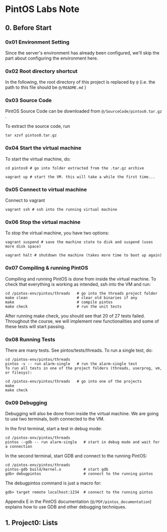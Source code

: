 # PintOS Labs Note

## 0. Before Start

### 0x01 Environment Setting

Since the server's environment has already been configured, we'll skip the part about configuring the environment here.

### 0x02 Root directory shortcut

In the following, the root directory of this project is replaced by `@` (i.e. the path to this file should be `@/README.md` ) 

### 0x03 Source Code

PintOS Source Code can be downloaded from `@/SourceCode/pintos0.tar.gz` .

To extract the source code, run

```shell
tar xzvf pintos0.tar.gz
```

### 0x04 Start the virtual machine

To start the virtual machine, do:

```shell
cd pintos0 # go into folder extracted from the .tar.gz archive
```

```shell
vagrant up # start the VM. this will take a while the first time...
```

### 0x05 Connect to virtual machine

Connect to vagrant

```shell
vagrant ssh # ssh into the running virtual machine
```

### 0x06 Stop the virtual machine

To stop the virtual machine, you have two options:

```shell
vagrant suspend # save the machine state to disk and suspend (uses more disk space)
```

```shell
vagrant halt # shutdown the machine (takes more time to boot up again)
```

### 0x07 Compiling & running PintOS

Compiling and running PintOS is done from inside the virtual machine.
To check that everything is working as intended, ssh into the VM and run:

```shell
cd /pintos-env/pintos/threads   # go into the threads project folder
make clean                      # clear old binaries if any
make                            # compile pintos
make check                      # run the unit tests
```

After running make check, you should see that 20 of 27 tests failed.
Throughout the course, we will implement new functionalities and some of these tests will start passing.

### 0x08 Running Tests
There are many tests. See pintos/tests/threads. To run a single test, do:

```shell
cd /pintos-env/pintos/threads
pintos -v -- run alarm-single   # run the alarm-single test
To run all tests in one of the project folders (threads, userprog, vm, or filesys):
```

```shell
cd /pintos-env/pintos/threads   # go into one of the projects
make
make check
```

### 0x09 Debugging
Debugging will also be done from inside the virtual machine. We are going to use two terminals, both connected to the VM.

In the first terminal, start a test in debug mode:

```shell
cd /pintos-env/pintos/threads
pintos --gdb -- run alarm-single   # start in debug mode and wait for a connection
```

In the second terminal, start GDB and connect to the running PintOS:

```shell
cd /pintos-env/pintos/threads
pintos-gdb build/kernel.o          # start gdb
gdb> debugpintos                   # connect to the running pintos
```

The debugpintos command is just a macro for:

```shell
gdb> target remote localhost:1234  # connect to the running pintos
```

Appendix E in the PintOS documentation (`@/PDF/pintos_documentation`) explains how to use GDB and other debugging techniques.

## 1. Project0: Lists






















